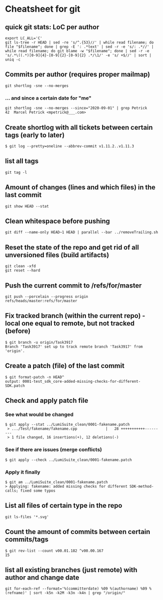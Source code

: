# Cheatsheet for git

## quick git stats: LoC per author
    export LC_ALL='C'  
    git ls-tree -r HEAD | sed -re 's/^.{53}//' | while read filename; do file "$filename"; done | grep -E ': .*text' | sed -r -e 's/: .*//' | while read filename; do git blame -w "$filename"; done | sed -r -e 's/.*\((.*)[0-9]{4}-[0-9]{2}-[0-9]{2} .*/\1/' -e 's/ +$//' | sort | uniq -c

## Commits per author (requires proper mailmap)
    git shortlog -sne --no-merges
    
### ... and since a certain date for "me"
```
git shortlog -sne --no-merges --since="2020-09-01" | grep Petrick
42  Marcel Petrick <mpetrick@___.com>
```

## Create shortlog with all tickets between certain tags (early to later)
```
$ git log --pretty=oneline --abbrev-commit v1.11.2..v1.11.3
```

## list all tags
```
git tag -l
```

## Amount of changes (lines and which files) in the last commit
```
git show HEAD --stat
```

## Clean whitespace before pushing
```
git diff --name-only HEAD~1 HEAD | parallel --bar ../removeTrailing.sh
```

## Reset the state of the repo and get rid of all unversioned files (build artifacts)
```
git clean -xfd
git reset --hard
```

## Push the current commit to /refs/for/master
    git push --porcelain --progress origin refs/heads/master:refs/for/master

## Fix tracked branch (within the current repo) - local one equal to remote, but not tracked (before)
    $ git branch -u origin/Task3917  
    Branch 'Task3917' set up to track remote branch 'Task3917' from 'origin'.

## Create a patch (file) of the last commit
    $ git format-patch -n HEAD^
    output: 0001-test_sdk_core-added-missing-checks-for-different-SDK.patch

## Check and apply patch file

### See what would be changed
    $ git apply --stat ../LumiSuite_clean/0001-fakename.patch
     > .../Test/fakename/fakename.cpp             |   28 +++++++++++---------  
     > 1 file changed, 16 insertions(+), 12 deletions(-)

### See if there are issues (merge conflicts)
    $ git apply --check ../LumiSuite_clean/0001-fakename.patch

### Apply it finally
    $ git am ../LumiSuite_clean/0001-fakename.patch
    > Applying: fakename: added missing checks for different SDK-method-calls; fixed some typos

## List all files of certain type in the repo
```git ls-files '*.svg'```

## Count the amount of commits between certain commits/tags
```
$ git rev-list --count v00.01.182 ^v00.00.167
15
```

## list all existing branches (just remote) with author and change date
```
git for-each-ref --format='%(committerdate) %09 %(authorname) %09 %(refname)' | sort -k5n -k2M -k3n -k4n | grep "/origin/"
```

